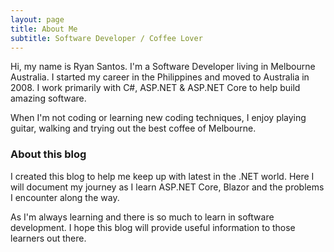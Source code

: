 ```yaml
---
layout: page
title: About Me
subtitle: Software Developer / Coffee Lover
---
```


Hi, my name is Ryan Santos. I'm a Software Developer living in Melbourne Australia. 
I started my career in the Philippines and moved to Australia in 2008. I work primarily with C#, ASP.NET & ASP.NET Core
to help build amazing software.


When I'm not coding or learning new coding techniques, I enjoy playing guitar, walking and trying out the best coffee of Melbourne.



### About this blog 
I created this blog to help me keep up with latest in the .NET world. 
Here I will document my journey as I learn ASP.NET Core, Blazor and the problems I encounter along the way. 


As I'm always learning and there is so much to learn in software development. 
I hope this blog will provide useful information to those learners out there.
 




